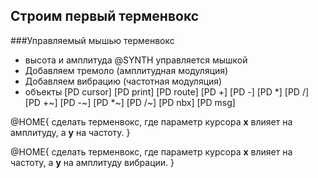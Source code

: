 ## Строим первый терменвокс

###Управляемый мышью терменвокс

- высота и амплитуда @SYNTH  управляется мышкой
- Добавляем тремоло (амплитудная модуляция)
- Добавляем вибрацию (частотная модуляция)
- объекты [PD cursor] [PD print] [PD route] [PD +] [PD -] [PD *] [PD /] [PD +~] [PD -~] [PD *~] [PD /~] [PD nbx] [PD msg]

@HOME{
    сделать терменвокс, где параметр курсора **x** влияет на амплитуду,
    а **y** на частоту.
}

@HOME{
    сделать терменвокс, где параметр курсора **x** влияет на частоту,
    а **y** на амплитуду вибрации.
}
